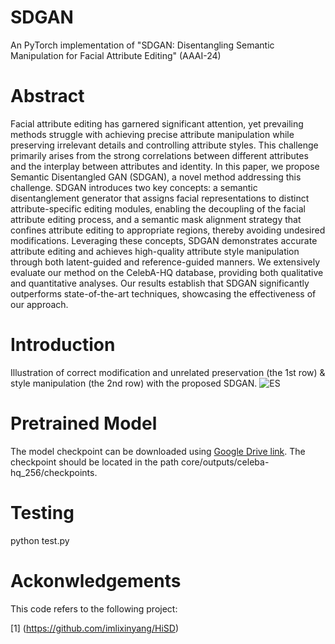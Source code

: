 # SDGAN
An PyTorch implementation of "SDGAN: Disentangling Semantic Manipulation for Facial Attribute Editing" (AAAI-24)

# Abstract
Facial attribute editing has garnered significant attention, yet prevailing methods struggle with achieving precise attribute manipulation while preserving irrelevant details and controlling attribute styles. This challenge primarily arises from the strong correlations between different attributes and the interplay between attributes and identity. In this paper, we propose Semantic Disentangled GAN (SDGAN), a novel method addressing this challenge. SDGAN introduces two key concepts: a semantic disentanglement generator that assigns facial representations to distinct attribute-specific editing modules, enabling the decoupling of the facial attribute editing process, and a semantic mask alignment strategy that confines attribute editing to appropriate regions, thereby avoiding undesired modifications. Leveraging these concepts, SDGAN demonstrates accurate attribute editing and achieves high-quality attribute style manipulation through both latent-guided and reference-guided manners. We extensively evaluate our method on the CelebA-HQ database, providing both qualitative and quantitative analyses. Our results establish that SDGAN significantly outperforms state-of-the-art techniques, showcasing the effectiveness of our approach.

# Introduction
Illustration of correct modification and unrelated preservation (the 1st row) \& style manipulation (the 2nd row) with the proposed SDGAN.
![ES](https://raw.githubusercontent.com/sysuhuangwenmin/SDGAN/main/ES.png)


# Pretrained Model
The model checkpoint can be downloaded using [Google Drive link](https://drive.google.com/file/d/13K3G806OVdyuGi-1eJkjsH3-3b6e4Rm8/view?usp=drive_link). The checkpoint should be located in the path core/outputs/celeba-hq_256/checkpoints.

# Testing

python test.py


# Ackonwledgements
This code refers to the following project:

[1] (https://github.com/imlixinyang/HiSD)
